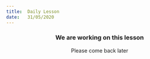 ```yaml
---
title:  Daily Lesson
date:   31/05/2020
---
```


### <center>We are working on this lesson</center>
<center>Please come back later</center>